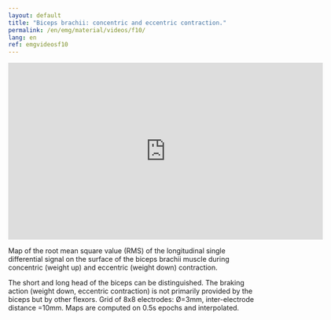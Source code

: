 ```yaml
---
layout: default
title: "Biceps brachii: concentric and eccentric contraction."
permalink: /en/emg/material/videos/f10/
lang: en
ref: emgvideosf10
---
```


<iframe width="640" height="360" src="https://www.youtube-nocookie.com/embed/JuMK0jR80t8?si=UOcodRtp0qoXXWQC&rel=0" title="YouTube video player" frameborder="0" allow="accelerometer; autoplay; clipboard-write; encrypted-media; gyroscope; picture-in-picture; web-share" allowfullscreen></iframe>

Map of the root mean square value (RMS) of the longitudinal single differential signal on the surface of the biceps brachii muscle during concentric (weight up) and eccentric (weight down) contraction.

The short and long head of the biceps can be distinguished. The braking action (weight down, eccentric contraction) is not primarily provided by the biceps but by other flexors. Grid of 8x8 electrodes: Ø=3mm, inter-electrode distance =10mm. Maps are computed on 0.5s epochs and interpolated.
